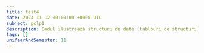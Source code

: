 ```yaml
---
title: test4
date: 2024-11-12 00:00:00 +0000 UTC
subject: pclp1
description: Codul ilustrează structuri de date (tablouri de structuri), variabile globale, funcții modulare și un meniu interactiv. Demonstrează operații de intrare/ieșire (`scanf`/`printf`) și controlul fluxului programului prin bucle și `switch`.
tags: []
uniYearAndSemester: 11
---
```


